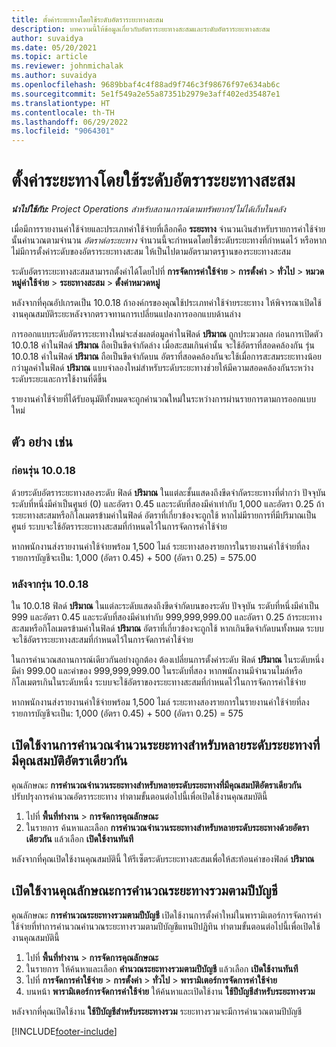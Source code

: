 ```yaml
---
title: ตั้งค่าระยะทางโดยใช้ระดับอัตราระยะทางสะสม
description: บทความนี้ให้ข้อมูลเกี่ยวกับอัตราระยะทางสะสมและระดับอัตราระยะทางสะสม
author: suvaidya
ms.date: 05/20/2021
ms.topic: article
ms.reviewer: johnmichalak
ms.author: suvaidya
ms.openlocfilehash: 9689bbaf4c4f88ad9f746c3f98676f97e634ab6c
ms.sourcegitcommit: 5e1f549a2e55a87351b2979e3aff402ed35487e1
ms.translationtype: HT
ms.contentlocale: th-TH
ms.lasthandoff: 06/29/2022
ms.locfileid: "9064301"
---
```

# <a name="set-up-mileage-using-mileage-rate-tiers"></a>ตั้งค่าระยะทางโดยใช้ระดับอัตราระยะทางสะสม

_**นำไปใช้กับ:** Project Operations สำหรับสถานการณ์ตามทรัพยากร/ไม่ได้เก็บในคลัง_

เมื่อมีการรายงานค่าใช้จ่ายและประเภทค่าใช้จ่ายที่เลือกคือ **ระยะทาง** จำนวนเงินสำหรับรายการค่าใช้จ่ายนั้นคำนวณตามจำนวน *อัตราต่อระยะทาง* จำนวนนี้จะกำหนดโดยใช้ระดับระยะทางที่กำหนดไว้ หรือหากไม่มีการตั้งค่าระดับของอัตราระยะทางสะสม ให้เป็นไปตามอัตรามาตรฐานของระยะทางสะสม 

ระดับอัตราระยะทางสะสมสามารถตั้งค่าได้โดยไปที่ **การจัดการค่าใช้จ่าย** > **การตั้งค่า** > **ทั่วไป** > **หมวดหมู่ค่าใช้จ่าย** > **ระยะทางสะสม** > **ตั้งค่าหมวดหมู่**

หลังจากที่คุณอัปเกรดเป็น 10.0.18 ถ้าองค์กรของคุณใช้ประเภทค่าใช้จ่ายระยะทาง ให้พิจารณาเปิดใช้งานคุณสมบัติระยะหลังจากตรวจทานการเปลี่ยนแปลงการออกแบบด้านล่าง 

การออกแบบระดับอัตราระยะทางใหม่จะส่งผลต่อมูลค่าในฟิลด์ **ปริมาณ** ถูกประมวลผล ก่อนการเปิดตัว 10.0.18 ค่าในฟิลด์ **ปริมาณ** ถือเป็นขีดจำกัดล่าง เมื่อสะสมเกินค่านั้น จะใช้อัตราที่สอดคล้องกัน  รุ่น 10.0.18 ค่าในฟิลด์ **ปริมาณ** ถือเป็นขีดจำกัดบน อัตราที่สอดคล้องกันจะใช้เมื่อการสะสมระยะทางน้อยกว่ามูลค่าในฟิลด์ **ปริมาณ**  แบบจำลองใหม่สำหรับระดับระยะทางช่วยให้มีความสอดคล้องกันระหว่างระดับระยะและการใช้งานที่ดีขึ้น   

รายงานค่าใช้จ่ายที่ได้รับอนุมัติทั้งหมดจะถูกคำนวณใหม่ในระหว่างการผ่านรายการตามการออกแบบใหม่

## <a name="example"></a>ตัว อย่าง เช่น
 
### <a name="before-version-10018"></a>ก่อนรุ่น 10.0.18
ด้วยระดับอัตราระยะทางสองระดับ ฟิลด์ **ปริมาณ** ในแต่ละชั้นแสดงถึงขีดจำกัดระยะทางที่ต่ำกว่า ปัจจุบัน ระดับที่หนึ่งมีค่าเป็นศูนย์ (0) และอัตรา 0.45 และระดับที่สองมีค่าเท่ากับ 1,000 และอัตรา 0.25 ถ้าระยะทางสะสมหรือกิโลเมตรข้ามค่าในฟิลด์ อัตราที่เกี่ยวข้องจะถูกใช้ หากไม่มีรายการที่มีปริมาณเป็นศูนย์ ระบบจะใช้อัตราระยะทางสะสมที่กำหนดไว้ในการจัดการค่าใช้จ่าย 
 
หากพนักงานส่งรายงานค่าใช้จ่ายพร้อม 1,500 ไมล์ ระยะทางสองรายการในรายงานค่าใช้จ่ายที่ลงรายการบัญชีจะเป็น: 1,000 (อัตรา 0.45) + 500 (อัตรา 0.25) = 575.00

### <a name="after-version-10018"></a>หลังจากรุ่น 10.0.18
ใน 10.0.18 ฟิลด์ **ปริมาณ** ในแต่ละระดับแสดงถึงขีดจำกัดบนของระดับ ปัจจุบัน ระดับที่หนึ่งมีค่าเป็น 999 และอัตรา 0.45 และระดับที่สองมีค่าเท่ากับ 999,999,999.00 และอัตรา 0.25 ถ้าระยะทางสะสมหรือกิโลเมตรข้ามค่าในฟิลด์ **ปริมาณ** อัตราที่เกี่ยวข้องจะถูกใช้ หากเกินขีดจำกัดบนทั้งหมด ระบบจะใช้อัตราระยะทางสะสมที่กำหนดไว้ในการจัดการค่าใช้จ่าย 
 
ในการคำนวณสถานการณ์เดียวกันอย่างถูกต้อง ต้องเปลี่ยนการตั้งค่าระดับ ฟิลด์ **ปริมาณ** ในระดับหนึ่งมีค่า 999.00 และค่าของ 999,999,999.00 ในระดับที่สอง หากพนักงานมีจำนวนไมล์หรือกิโลเมตรเกินในระดับหนึ่ง ระบบจะใช้อัตราของระยะทางสะสมที่กำหนดไว้ในการจัดการค่าใช้จ่าย 
  
หากพนักงานส่งรายงานค่าใช้จ่ายพร้อม 1,500 ไมล์ ระยะทางสองรายการในรายงานค่าใช้จ่ายที่ลงรายการบัญชีจะเป็น: 1,000 (อัตรา 0.45) + 500 (อัตรา 0.25) = 575

## <a name="enable-the-mileage-amount-calculation-for-multiple-mileage-tiers-with-same-rate-feature"></a>เปิดใช้งานการคำนวณจำนวนระยะทางสำหรับหลายระดับระยะทางที่มีคุณสมบัติอัตราเดียวกัน

คุณลักษณะ **การคำนวณจำนวนระยะทางสำหรับหลายระดับระยะทางที่มีคุณสมบัติอัตราเดียวกัน** ปรับปรุงการคำนวณอัตราระยะทาง ทำตามขั้นตอนต่อไปนี้เพื่อเปิดใช้งานคุณสมบัตินี้

1. ไปที่ **พื้นที่ทำงาน** > **การจัดการคุณลักษณะ** 
2. ในรายการ ค้นหาและเลือก **การคำนวณจำนวนระยะทางสำหรับหลายระดับระยะทางด้วยอัตราเดียวกัน** แล้วเลือก **เปิดใช้งานทันที**

หลังจากที่คุณเปิดใช้งานคุณสมบัตินี้ ให้รีเซ็ตระดับระยะทางสะสมเพื่อให้สะท้อนค่าของฟิลด์ **ปริมาณ** 

## <a name="enable-the-mileage-totals-calculation-by-fiscal-year-feature"></a>เปิดใช้งานคุณลักษณะการคำนวณระยะทางรวมตามปีบัญชี

คุณลักษณะ **การคำนวณระยะทางรวมตามปีบัญชี** เปิดใช้งานการตั้งค่าใหม่ในพารามิเตอร์การจัดการค่าใช้จ่ายที่ทำการคำนวณคำนวณระยะทางรวมตามปีบัญชีแทนปีปฏิทิน ทำตามขั้นตอนต่อไปนี้เพื่อเปิดใช้งานคุณสมบัตินี้

1. ไปที่ **พื้นที่ทำงาน** > **การจัดการคุณลักษณะ**
1. ในรายการ ให้ค้นหาและเลือก **คำนวณระยะทางรวมตามปีบัญชี** แล้วเลือก **เปิดใช้งานทันที**
1. ไปที่ **การจัดการค่าใช้จ่าย** > **การตั้งค่า** > **ทั่วไป** > **พารามิเตอร์การจัดการค่าใช้จ่าย**
1. บนหน้า **พารามิเตอร์การจัดการค่าใช้จ่าย** ให้ค้นหาและเปิดใช้งาน **ใช้ปีบัญชีสำหรับระยะทางรวม**

หลังจากที่คุณเปิดใช้งาน **ใช้ปีบัญชีสำหรับระยะทางรวม** ระยะทางรวมจะมีการคำนวณตามปีบัญชี

[!INCLUDE[footer-include](../includes/footer-banner.md)]
